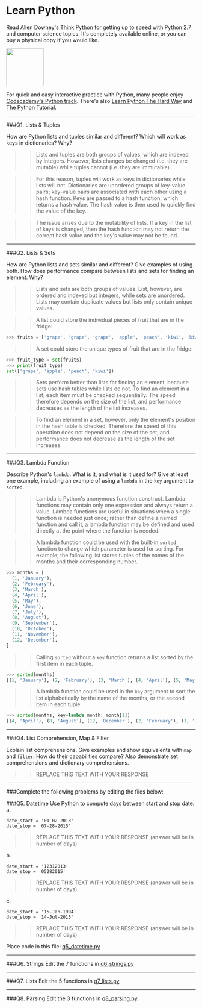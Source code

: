 # Learn Python

Read Allen Downey's [Think Python](http://www.greenteapress.com/thinkpython/) for getting up to speed with Python 2.7 and computer science topics. It's completely available online, or you can buy a physical copy if you would like.

<a href="http://www.greenteapress.com/thinkpython/"><img src="img/think_python.png" style="width: 100px;" target="_blank"></a>

For quick and easy interactive practice with Python, many people enjoy [Codecademy's Python track](http://www.codecademy.com/en/tracks/python). There's also [Learn Python The Hard Way](http://learnpythonthehardway.org/book/) and [The Python Tutorial](https://docs.python.org/2/tutorial/).

---

###Q1. Lists &amp; Tuples

How are Python lists and tuples similar and different? Which will work as keys in dictionaries? Why?

>> Lists and tuples are both groups of values, which are indexed by integers. However, lists changes be changed (i.e. they are mutable) while tuples cannot (i.e. they are immutable).

>> For this reason, tuples will work as keys in dictionaries while lists will not. Dictionaries are unordered groups of key-value pairs; key-value pairs are associated with each other using a hash function. Keys are passed to a hash function, which returns a hash value. The hash value is then used to quickly find the value of the key.

>> The issue arises due to the mutability of lists. If a key in the list of keys is changed, then the hash function may not return the correct hash value and the key's value may not be found.

---

###Q2. Lists &amp; Sets

How are Python lists and sets similar and different? Give examples of using both. How does performance compare between lists and sets for finding an element. Why?

>> Lists and sets are both groups of values. List, however, are ordered and indexed but integers, while sets are unordered. Lists may contain duplicate values but lists only contain unique values.

>> A list could store the individual pieces of fruit that are in the fridge:
```python
>>> fruits = ['grape', 'grape', 'grape', 'apple', 'peach', 'kiwi', 'kiwi']
```

>> A set could store the unique types of fruit that are in the fridge:
```python
>>> fruit_type = set(fruits)
>>> print(fruit_type)
set(['grape', 'apple', 'peach', 'kiwi'])
```

>> Sets perform better than lists for finding an element, because sets use hash tables while lists do not. To find an element in a list, each item must be checked sequentially. The speed therefore depends on the size of the list, and performance decreases as the length of the list increases.

>> To find an element in a set, however, only the element's position in the hash table is checked. Therefore the speed of this operation does not depend on the size of the set, and performance does not decrease as the length of the set increases.

---

###Q3. Lambda Function

Describe Python's `lambda`. What is it, and what is it used for? Give at least one example, including an example of using a `lambda` in the `key` argument to `sorted`.

>> Lambda is Python's anonymous function construct. Lambda functions may contain only one expression and always return a value. Lambda functions are useful in situations when a single function is needed just once; rather than define a named function and call it, a lambda function may be defined and used directly at the point where the function is needed.

>>A lambda function could be used with the built-in `sorted` function to change which parameter is used for sorting. For example, the following list stores tuples of the names of the months and their corresponding number.
```python
>>> months = [
  (1, 'January'),
  (2, 'February'),
  (3, 'March'),
  (4, 'April'),
  (5, 'May'),
  (6, 'June'),
  (7, 'July'),
  (8, 'August'),
  (9, 'September'),
  (10, 'October'),
  (11, 'November'),
  (12, 'December'),
]
```
>>Calling `sorted` without a `key` function returns a list sorted by the first item in each tuple.
```python
>>> sorted(months)
[(1, 'January'), (2, 'February'), (3, 'March'), (4, 'April'), (5, 'May'), (6, 'June'), (7, 'July'), (8, 'August'), (9, 'September'), (10, 'October'), (11, 'November'), (12, 'December')]
```
>> A lambda function could be used in the `key` argument to sort the list alphabetically by the name of the months, or the second item in each tuple.
```python
>>> sorted(months, key=lambda month: month[1])
[(4, 'April'), (8, 'August'), (12, 'December'), (2, 'February'), (1, 'January'), (7, 'July'), (6, 'June'), (3, 'March'), (5, 'May'), (11, 'November'), (10, 'October'), (9, 'September')]
```

---

###Q4. List Comprehension, Map &amp; Filter

Explain list comprehensions. Give examples and show equivalents with `map` and `filter`. How do their capabilities compare? Also demonstrate set comprehensions and dictionary comprehensions.

>> REPLACE THIS TEXT WITH YOUR RESPONSE

---

###Complete the following problems by editing the files below:

###Q5. Datetime
Use Python to compute days between start and stop date.   
a.  

```
date_start = '01-02-2013'    
date_stop = '07-28-2015'
```

>> REPLACE THIS TEXT WITH YOUR RESPONSE (answer will be in number of days)

b.  
```
date_start = '12312013'  
date_stop = '05282015'  
```

>> REPLACE THIS TEXT WITH YOUR RESPONSE (answer will be in number of days)

c.  
```
date_start = '15-Jan-1994'      
date_stop = '14-Jul-2015'  
```

>> REPLACE THIS TEXT WITH YOUR RESPONSE  (answer will be in number of days)

Place code in this file: [q5_datetime.py](python/q5_datetime.py)

---

###Q6. Strings
Edit the 7 functions in [q6_strings.py](python/q6_strings.py)

---

###Q7. Lists
Edit the 5 functions in [q7_lists.py](python/q7_lists.py)

---

###Q8. Parsing
Edit the 3 functions in [q8_parsing.py](python/q8_parsing.py)
